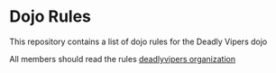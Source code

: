 Dojo Rules
==========

This repository contains a list of dojo rules for the Deadly Vipers dojo

All members should read the rules
[deadlyvipers organization]("https://github.com/deadlyvipers")
